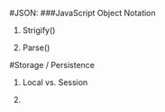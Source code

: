 #JSON:
###JavaScript Object Notation

1. Strigify()


2. Parse()



#Storage / Persistence

1. Local vs. Session

2. 
